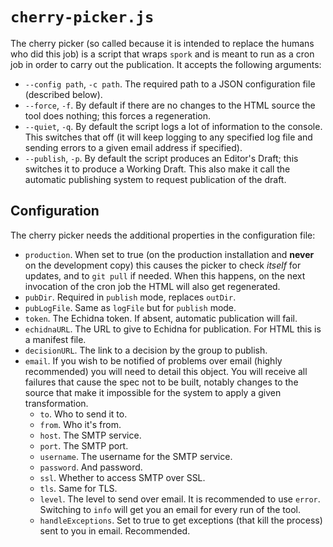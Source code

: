 
# `cherry-picker.js`

The cherry picker (so called because it is intended to replace the humans who did this job) is a
script that wraps `spork` and is meant to run as a cron job in order to carry out the publication.
It accepts the following arguments:

* `--config path`, `-c path`. The required path to a JSON configuration file (described below).
* `--force`, `-f`. By default if there are no changes to the HTML source the tool does nothing; this
  forces a regeneration.
* `--quiet`, `-q`. By default the script logs a lot of information to the console. This switches
  that off (it will keep logging to any specified log file and sending errors to a given email
  address if specified).
* `--publish`, `-p`. By default the script produces an Editor's Draft; this switches it to produce
  a Working Draft. This also make it call the automatic publishing system to request publication of
  the draft.

## Configuration

The cherry picker needs the additional properties in the configuration file:

* `production`. When set to true (on the production installation and **never** on the development
  copy) this causes the picker to check *itself* for updates, and to `git pull` if needed. When this
  happens, on the next invocation of the cron job the HTML will also get regenerated.
* `pubDir`. Required in `publish` mode, replaces `outDir`.
* `pubLogFile`. Same as `logFile` but for `publish` mode.
* `token`. The Echidna token. If absent, automatic publication will fail.
* `echidnaURL`. The URL to give to Echidna for publication. For HTML this is a manifest file.
* `decisionURL`. The link to a decision by the group to publish.
* `email`. If you wish to be notified of problems over email (highly recommended) you will need to
  detail this object. You will receive all failures that cause the spec not to be built, notably
  changes to the source that make it impossible for the system to apply a given transformation.
    * `to`. Who to send it to.
    * `from`. Who it's from.
    * `host`. The SMTP service.
    * `port`. The SMTP port.
    * `username`. The username for the SMTP service.
    * `password`. And password.
    * `ssl`. Whether to access SMTP over SSL.
    * `tls`. Same for TLS.
    * `level`. The level to send over email. It is recommended to use `error`. Switching to `info` will
      get you an email for every run of the tool.
    * `handleExceptions`. Set to true to get exceptions (that kill the process) sent to you in email.
      Recommended.
